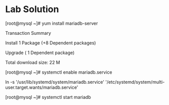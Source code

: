 # Lab Solution

[root@mysql ~]# yum install mariadb-server

Transaction Summary

Install  1 Package  (+8 Dependent packages)

Upgrade             ( 1 Dependent package)

Total download size: 22 M

[root@mysql ~]# systemctl enable mariadb.service

ln -s '/usr/lib/systemd/system/mariadb.service' '/etc/systemd/system/multi-user.target.wants/mariadb.service'

[root@mysql ~]# systemctl start mariadb
